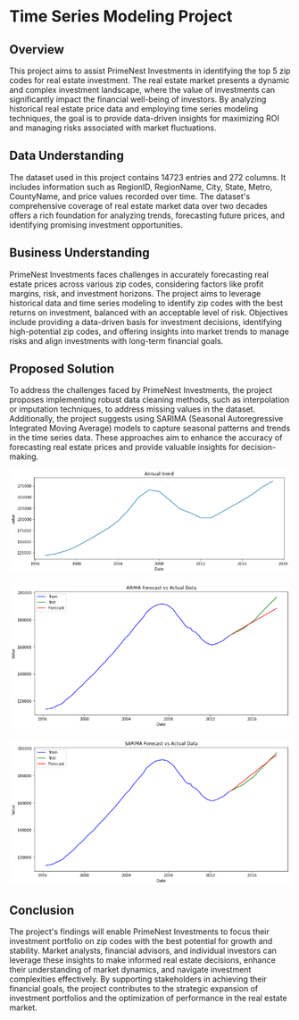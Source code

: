 # Time Series Modeling Project

## Overview
This project aims to assist PrimeNest Investments in identifying the top 5 zip codes for real estate investment. The real estate market presents a dynamic and complex investment landscape, where the value of investments can significantly impact the financial well-being of investors. By analyzing historical real estate price data and employing time series modeling techniques, the goal is to provide data-driven insights for maximizing ROI and managing risks associated with market fluctuations.

## Data Understanding
The dataset used in this project contains 14723 entries and 272 columns. It includes information such as RegionID, RegionName, City, State, Metro, CountyName, and price values recorded over time. The dataset's comprehensive coverage of real estate market data over two decades offers a rich foundation for analyzing trends, forecasting future prices, and identifying promising investment opportunities.

## Business Understanding
PrimeNest Investments faces challenges in accurately forecasting real estate prices across various zip codes, considering factors like profit margins, risk, and investment horizons. The project aims to leverage historical data and time series modeling to identify zip codes with the best returns on investment, balanced with an acceptable level of risk. Objectives include providing a data-driven basis for investment decisions, identifying high-potential zip codes, and offering insights into market trends to manage risks and align investments with long-term financial goals.

## Proposed Solution
To address the challenges faced by PrimeNest Investments, the project proposes implementing robust data cleaning methods, such as interpolation or imputation techniques, to address missing values in the dataset. Additionally, the project suggests using SARIMA (Seasonal Autoregressive Integrated Moving Average) models to capture seasonal patterns and trends in the time series data. These approaches aim to enhance the accuracy of forecasting real estate prices and provide valuable insights for decision-making.

![Shows the annual trend of the time series data](Visuals/EDA_annual.png)

![The ARIMA model forecast](Visuals/Arima.png)

![The SARIMA model forecast](Visuals/Sarima.png)
 

## Conclusion
The project's findings will enable PrimeNest Investments to focus their investment portfolio on zip codes with the best potential for growth and stability. Market analysts, financial advisors, and individual investors can leverage these insights to make informed real estate decisions, enhance their understanding of market dynamics, and navigate investment complexities effectively. By supporting stakeholders in achieving their financial goals, the project contributes to the strategic expansion of investment portfolios and the optimization of performance in the real estate market.